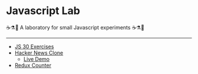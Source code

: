# Javascript Lab

☕⚗🔬 A laboratory for small Javascript experiments ☕⚗🔬

---
+ [JS 30 Exercises](./js_30)
+ [Hacker News Clone](./hackernews-react-clone)
  + [Live Demo](https://square-box.surge.sh)
+ [Redux Counter](./reduxcounter)
